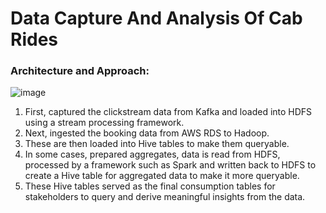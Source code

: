 # Data Capture And Analysis Of Cab Rides

### Architecture and Approach:

![image](https://user-images.githubusercontent.com/60545540/186569020-39f6741a-daf2-480c-bc55-a1cc33b427b7.png)


1. First, captured the clickstream data from Kafka and loaded into HDFS using a stream processing framework. 
2. Next, ingested the booking data from AWS RDS to Hadoop. 
3. These are then loaded into Hive tables to make them queryable. 
4. In some cases, prepared aggregates, data is read from HDFS, processed by a framework such as Spark and written back to HDFS to create a Hive table for aggregated data to make it more queryable. 
5. These Hive tables served as the final consumption tables for stakeholders to query and derive meaningful insights from the data.


